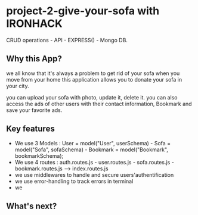# project-2-give-your-sofa with IRONHACK
CRUD operations - API - EXPRESS() - Mongo DB.

## Why this App?
we all know that it's always a problem to get rid of your sofa when you move from your home
this application allows you to donate your sofa in your city.

you can upload your sofa with photo, update it, delete it.
you can also access the ads of other users with their contact information, Bookmark and save your favorite ads.

## Key features
* We use 3 Models : User = model("User", userSchema) -  Sofa = model("Sofa", sofaSchema)  - Bookmark = model("Bookmark", bookmarkSchema);
* We use 4 routes : auth.routes.js - user.routes.js - sofa.routes.js  - bookmark.routes.js --> index.routes.js 
* we use middlewares to handle and secure users'authentification  
* we use error-handling to track errors in terminal 
* we 

## What's next?

